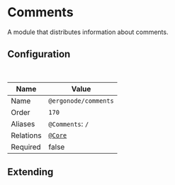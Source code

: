# Comments

A module that distributes information about comments.

## Configuration

<br>

| Name          | Value                    |
|---------------|--------------------------|
| Name          | `@ergonode/comments`   |
| Order         | `170`                     |
| Aliases       | `@Comments`: `/`       |
| Relations     | [`@Core`][module-core]  |
| Required       | false     |

## Extending

[module-core]: frontend/modules/core
